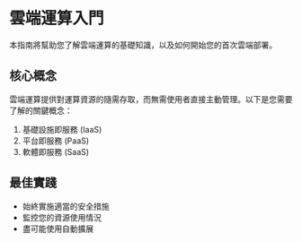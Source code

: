 # 雲端運算入門

本指南將幫助您了解雲端運算的基礎知識，以及如何開始您的首次雲端部署。

## 核心概念

雲端運算提供對運算資源的隨需存取，而無需使用者直接主動管理。以下是您需要了解的關鍵概念：

1. 基礎設施即服務 (IaaS)
2. 平台即服務 (PaaS)
3. 軟體即服務 (SaaS)

## 最佳實踐

- 始終實施適當的安全措施
- 監控您的資源使用情況
- 盡可能使用自動擴展
